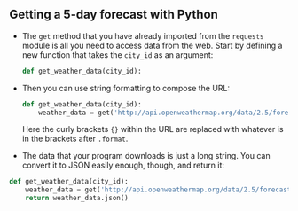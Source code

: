## Getting a 5-day forecast with Python

- The `get` method that you have already imported from the `requests` module is all you need to access data from the web. Start by defining a new function that takes the `city_id` as an argument:

	```python
	def get_weather_data(city_id):
	```

- Then you can use string formatting to compose the URL:

	```python
	def get_weather_data(city_id):
		weather_data = get('http://api.openweathermap.org/data/2.5/forecast?id={}&APPID={}'.format(city_id, KEY))
	```

    Here the curly brackets `{}` within the URL are replaced with whatever is in the brackets after `.format`.

- The data that your program downloads is just a long string. You can convert it to JSON easily enough, though, and return it:

```python
def get_weather_data(city_id):
    weather_data = get('http://api.openweathermap.org/data/2.5/forecast?id={}&APPID={}'.format(city_id, KEY))
    return weather_data.json()
```

